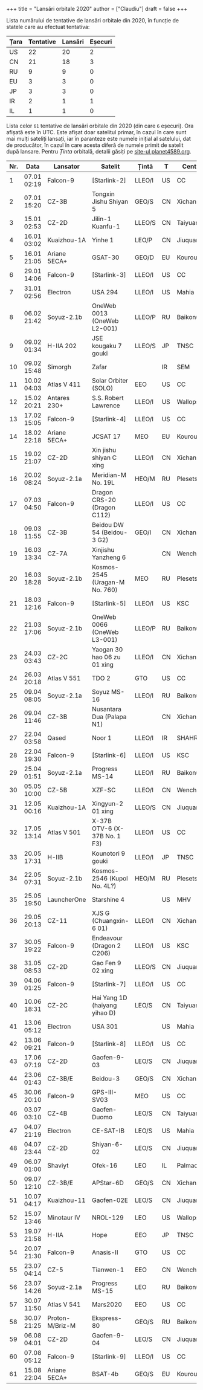 +++
title = "Lansări orbitale 2020"
author = ["Claudiu"]
draft = false
+++

Lista numărului de tentative de lansări orbitale din 2020, în funcție de statele care au efectuat tentativa:

| Țara | Tentative | Lansări | Eșecuri |
|------|-----------|---------|---------|
| US   | 22        | 20      | 2       |
| CN   | 21        | 18      | 3       |
| RU   | 9         | 9       | 0       |
| EU   | 3         | 3       | 0       |
| JP   | 3         | 3       | 0       |
| IR   | 2         | 1       | 1       |
| IL   | 1         | 1       | 0       |

Lista celor `61` tentative de lansări orbitale din 2020 (din care `6` eșecuri). Ora afișată este în UTC. Este afișat doar satelitul primar, în cazul în care sunt mai mulți sateliți lansați, iar în paranteze este numele inițial al satelului, dat de producător, în cazul în care acesta diferă de numele primit de satelit după lansare. Pentru _Ținta_ orbitală, detalii găsiți pe [site-ul planet4589.org](https://planet4589.org/space/log/orbcat.html).

| Nr. | Data        | Lansator        | Satelit                        | Țintă  | T  | Centru    | Rampă    | R. | Bul            |
|-----|-------------|-----------------|--------------------------------|--------|----|-----------|----------|----|----------------|
| 1   | 07.01 02:19 | Falcon-9        | [Starlink-2]                   | LLEO/I | US | CC        | LC40     | S  | [57](/bul/057) |
| 2   | 07.01 15:20 | CZ-3B           | Tongxin Jishu Shiyan 5         | GEO/S  | CN | Xichang   | LC2      | S  | [57](/bul/057) |
| 3   | 15.01 02:53 | CZ-2D           | Jilin-1 Kuanfu-1               | LLEO/S | CN | Taiyuan   |          | S  | [58](/bul/058) |
| 4   | 16.01 03:02 | Kuaizhou-1A     | Yinhe 1                        | LEO/P  | CN | Jiuquan   | LC43/95  | S  | [59](/bul/059) |
| 5   | 16.01 21:05 | Ariane 5ECA+    | GSAT-30                        | GEO/D  | EU | Kourou    | ELA3     | S  | [59](/bul/059) |
| 6   | 29.01 14:06 | Falcon-9        | [Starlink-3]                   | LLEO/I | US | CC        | LC40     | S  | [60](/bul/060) |
| 7   | 31.01 02:56 | Electron        | USA 294                        | LLEO/I | US | Mahia     | LC1      | S  | [61](/bul/061) |
| 8   | 06.02 21:42 | Soyuz-2.1b      | OneWeb 0013 (OneWeb L2-001)    | LLEO/P | RU | Baikonur  | LC31     | S  | [62](/bul/062) |
| 9   | 09.02 01:34 | H-IIA 202       | JSE kougaku 7 gouki            | LLEO/S | JP | TNSC      | Y        | S  | [62](/bul/062) |
| 10  | 09.02 15:48 | Simorgh         | Zafar                          |        | IR | SEM       |          | F  | [62](/bul/062) |
| 11  | 10.02 04:03 | Atlas V 411     | Solar Orbiter (SOLO)           | EEO    | US | CC        | SLC41    | S  | [62](/bul/062) |
| 12  | 15.02 20:21 | Antares 230+    | S.S. Robert Lawrence           | LLEO/I | US | Wallops   | Pad 0A   | S  | [63](/bul/063) |
| 13  | 17.02 15:05 | Falcon-9        | [Starlink-4]                   | LLEO/I | US | CC        | LC40     | S  | [63](/bul/063) |
| 14  | 18.02 22:18 | Ariane 5ECA+    | JCSAT 17                       | MEO    | EU | Kourou    | ELA3     | S  | [63](/bul/063) |
| 15  | 19.02 21:07 | CZ-2D           | Xin jishu shiyan C xing        | LLEO/I | CN | Xichang   | LC3      | S  | [63](/bul/063) |
| 16  | 20.02 08:24 | Soyuz-2.1a      | Meridian-M No. 19L             | HEO/M  | RU | Plesetsk  | LC43/3   | S  | [64](/bul/064) |
| 17  | 07.03 04:50 | Falcon-9        | Dragon CRS-20 (Dragon C112)    | LLEO/I | US | CC        | LC40     | S  | [66](/bul/066) |
| 18  | 09.03 11:55 | CZ-3B           | Beidou DW 54 (Beidou-3 G2)     | GEO/I  | CN | Xichang   |          | S  | [66](/bul/066) |
| 19  | 16.03 13:34 | CZ-7A           | Xinjishu Yanzheng 6            |        | CN | Wenchang  | LC201    | F  | [67](/bul/067) |
| 20  | 16.03 18:28 | Soyuz-2.1b      | Kosmos-2545 (Uragan-M No. 760) | MEO    | RU | Plesetsk  | LC43/4   | S  | [67](/bul/067) |
| 21  | 18.03 12:16 | Falcon-9        | [Starlink-5]                   | LLEO/I | US | KSC       | LC39A    | S  | [67](/bul/067) |
| 22  | 21.03 17:06 | Soyuz-2.1b      | OneWeb 0066 (OneWeb L3-001)    | LLEO/P | RU | Baikonur  | LC31     | S  | [68](/bul/068) |
| 23  | 24.03 03:43 | CZ-2C           | Yaogan 30 hao 06 zu 01 xing    | LLEO/I | CN | Xichang   |          | S  | [68](/bul/068) |
| 24  | 26.03 20:18 | Atlas V 551     | TDO 2                          | GTO    | US | CC        | SLC41    | S  | [69](/bul/069) |
| 25  | 09.04 08:05 | Soyuz-2.1a      | Soyuz MS-16                    | LLEO/I | RU | Baikonur  | LC31     | S  | [71](/bul/071) |
| 26  | 09.04 11:46 | CZ-3B           | Nusantara Dua (Palapa N1)      |        | CN | Xichang   |          | F  | [71](/bul/071) |
| 27  | 22.04 03:58 | Qased           | Noor 1                         | LLEO/I | IR | SHAHR     | LP1      | S  | [72](/bul/072) |
| 28  | 22.04 19:30 | Falcon-9        | [Starlink-6]                   | LLEO/I | US | KSC       | LC39A    | S  | [72](/bul/072) |
| 29  | 25.04 01:51 | Soyuz-2.1a      | Progress MS-14                 | LLEO/I | RU | Baikonur  | LC31     | S  | [73](/bul/073) |
| 30  | 05.05 10:00 | CZ-5B           | XZF-SC                         | LLEO/I | CN | Wenchang  | LC101    | S  | [74](/bul/074) |
| 31  | 12.05 00:16 | Kuaizhou-1A     | Xingyun-2 01 xing              | LLEO/S | CN | Jiuquan   | LC43/95  | S  | [75](/bul/075) |
| 32  | 17.05 13:14 | Atlas V 501     | X-37B OTV-6 (X-37B No. 1 F3)   | LLEO/I | US | CC        | SLC41    | S  | [76](/bul/076) |
| 33  | 20.05 17:31 | H-IIB           | Kounotori 9 gouki              | LLEO/I | JP | TNSC      | Y2       | S  | [76](/bul/076) |
| 34  | 22.05 07:31 | Soyuz-2.1b      | Kosmos-2546 (Kupol No. 4L?)    | HEO/M  | RU | Plesetsk  | LC43/4   | S  | [77](/bul/077) |
| 35  | 25.05 19:50 | LauncherOne     | Starshine 4                    |        | US | MHV       | B747-744 | F  | [77](/bul/077) |
| 36  | 29.05 20:13 | CZ-11           | XJS G (Chuangxin-6 01)         | LLEO/I | CN | Xichang   | LC4      | S  | [78](/bul/078) |
| 37  | 30.05 19:22 | Falcon-9        | Endeavour (Dragon 2 C206)      | LLEO/I | US | KSC       | LC39A    | S  | [78](/bul/078) |
| 38  | 31.05 08:53 | CZ-2D           | Gao Fen 9 02 xing              | LLEO/S | CN | Jiuquan   |          | S  | [78](/bul/078) |
| 39  | 04.06 01:25 | Falcon-9        | [Starlink-7]                   | LLEO/I | US | CC        | LC40     | S  | [79](/bul/079) |
| 40  | 10.06 18:31 | CZ-2C           | Hai Yang 1D (haiyang yihao D)  | LEO/S  | CN | Taiyuan   | LC9      | S  | [79](/bul/079) |
| 41  | 13.06 05:12 | Electron        | USA 301                        |        | US | Mahia     | LC1      | S  | [80](/bul/080) |
| 42  | 13.06 09:21 | Falcon-9        | [Starlink-8]                   | LLEO/I | US | CC        | LC40     | S  | [80](/bul/080) |
| 43  | 17.06 07:19 | CZ-2D           | Gaofen-9-03                    | LEO/S  | CN | Jiuquan   |          | S  | [80](/bul/080) |
| 44  | 23.06 01:43 | CZ-3B/E         | Beidou-3                       | GEO/S  | CN | Xichang   | LC2      | S  | [81](/bul/081) |
| 45  | 30.06 20:10 | Falcon-9        | GPS-III-SV03                   | MEO    | US | CC        | LC40     | S  | [82](/bul/082) |
| 46  | 03.07 03:10 | CZ-4B           | Gaofen-Duomo                   | LEO/S  | CN | Taiyuan   | LC9      | S  | [82](/bul/082) |
| 47  | 04.07 21:19 | Electron        | CE-SAT-IB                      | LEO/S  | US | Mahia     | LC1      | F  | [82](/bul/082) |
| 48  | 04.07 23:44 | CZ-2D           | Shiyan-6-02                    | LEO/S  | CN | Jiuquan   | SLS2     | S  | [82](/bul/082) |
| 49  | 06.07 01:00 | Shaviyt         | Ofek-16                        | LEO    | IL | Palmachim |          | S  | [83](/bul/083) |
| 50  | 09.07 12:10 | CZ-3B/E         | APStar-6D                      | GEO/S  | CN | Xichang   | LC3      | S  | [83](/bul/083) |
| 51  | 10.07 04:17 | Kuaizhou-11     | Gaofen-02E                     | LEO/S  | CN | Jiuquan   |          | F  | [83](/bul/083) |
| 52  | 15.07 13:46 | Minotaur IV     | NROL-129                       | LEO    | US | Wallops   | 0B       | S  | [84](/bul/084) |
| 53  | 19.07 21:58 | H-IIA           | Hope                           | EEO    | JP | TNSC      |          | S  | [84](/bul/084) |
| 54  | 20.07 21:30 | Falcon-9        | Anasis-II                      | GTO    | US | CC        | LC40     | S  | [85](/bul/085) |
| 55  | 23.07 04:14 | CZ-5            | Tianwen-1                      | EEO    | CN | Wenchang  | LC1      | S  | [85](/bul/085) |
| 56  | 23.07 14:26 | Soyuz-2.1a      | Progress MS-15                 | LEO    | RU | Baikonur  | LC31/6   | S  | [85](/bul/085) |
| 57  | 30.07 11:50 | Atlas V 541     | Mars2020                       | EEO    | US | CC        | SLC41    | S  | [85](/bul/085) |
| 58  | 30.07 21:25 | Proton-M/Briz-M | Ekspress-80                    | GEO/S  | RU | Baikonur  | LC200/39 | S  | [85](/bul/085) |
| 59  | 06.08 04:01 | CZ-2D           | Gaofen-9-04                    | LEO/S  | CN | Jiuquan   | SLS-2    | S  | [86](/bul/086) |
| 60  | 07.08 05:12 | Falcon-9        | [Starlink-9]                   | LLEO/I | US | CC        | LC40     | S  | [86](/bul/086) |
| 61  | 15.08 22:04 | Ariane 5ECA+    | BSAT-4b                        | GEO/S  | EU | Kourou    | ELA3     | S  | [86](/bul/086) |